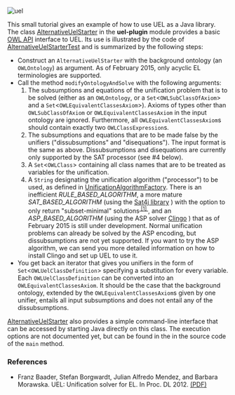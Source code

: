 
![uel](https://github.com/julianmendez/uel/blob/master/docs/img/banner.png?raw=true)

This small tutorial gives an example of how to use UEL as a Java library.
The class [AlternativeUelStarter](https://github.com/julianmendez/uel/blob/master/uel-core/src/main/java/de/tudresden/inf/lat/uel/core/main/AlternativeUelStarter.java) in the <b>uel-plugin</b> module provides a basic [OWL API](http://owlapi.sourceforge.net/) interface to UEL.
Its use is illustrated by the code of [AlternativeUelStarterTest](https://github.com/julianmendez/uel/blob/master/uel-core/src/test/java/de/tudresden/inf/lat/uel/core/main/AlternativeUelStarterTest.java) and is summarized by the following steps:
* Construct an `AlternativeUelStarter` with the background ontology (an `OWLOntology`) as argument. As of February 2015, only acyclic EL terminologies are supported.
* Call the method `modifyOntologyAndSolve` with the following arguments:
  1. The subsumptions and equations of the unification problem that is to be solved (either as an `OWLOntology`, or a `Set`&lt;`OWLSubClassOfAxiom`&gt; and a `Set`&lt;`OWLEquivalentClassesAxiom`&gt;).
  Axioms of types other than `OWLSubClassOfAxiom` or `OWLEquivalentClassesAxiom` in the input ontology are ignored.
  Furthermore, all `OWLEquivalentClassesAxiom`s should contain exactly two `OWLClassExpression`s.
  2. The subsumptions and equations that are to be made false by the unifiers ("dissubsumptions" and "disequations"). The input format is the same as above. Dissubsumptions and disequations are currently only supported by the SAT processor (see #4 below).
  3. A `Set`&lt;`OWLClass`&gt; containing all class names that are to be treated as variables for the unification.
  4. A `String` designating the unification algorithm ("processor") to be used, as defined in [UnificationAlgorithmFactory](https://github.com/julianmendez/uel/blob/master/uel-core/src/main/java/de/tudresden/inf/lat/uel/core/processor/UnificationAlgorithmFactory.java).
  There is an inefficient *RULE_BASED_ALGORITHM*, a more mature *SAT_BASED_ALGORITHM* (using the [Sat4j library](http://www.sat4j.org/) ) with the option to only return "subset-minimal" solutions<sup>[ [1] ](#cite_note-1)</sup>, and an *ASP_BASED_ALGORITHM* (using the ASP solver [Clingo](http://potassco.sourceforge.net) ) that as of February 2015 is still under development.
  Normal unification problems can already be solved by the ASP encoding, but dissubsumptions are not yet supported.
    If you want to try the ASP algorithm, we can send you more detailed information on how to install Clingo and set up UEL to use it.
* You get back an iterator that gives you unifiers in the form of `Set`&lt;`OWLUelClassDefinition`&gt; specifying a substitution for every variable. Each `OWLUelClassDefinition` can be converted into an `OWLEquivalentClassesAxiom`.
It should be the case that the background ontology, extended by the `OWLEquivalentClassesAxiom`s given by one unifier, entails all input subsumptions and does not entail any of the dissubsumptions.

[AlternativeUelStarter](https://github.com/julianmendez/uel/blob/master/uel-core/src/main/java/de/tudresden/inf/lat/uel/core/main/AlternativeUelStarter.java) also provides a simple command-line interface that can be accessed by starting Java directly on this class.
The execution options are not documented yet, but can be found in the in the source code of the `main` method.


### References

* <a id="cite_note-1"/>Franz Baader, Stefan Borgwardt, Julian Alfredo Mendez, and Barbara Morawska. UEL: Unification solver for EL. In Proc. DL 2012. [(PDF)](http://ceur-ws.org/Vol-846/paper_8.pdf)


